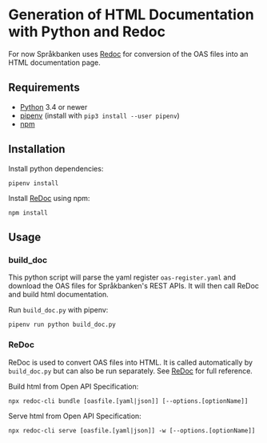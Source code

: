 # Generation of HTML Documentation with Python and Redoc

For now Språkbanken uses [Redoc](https://github.com/Rebilly/ReDoc) for conversion of the OAS files into an HTML documentation page.

## Requirements

* [Python](https://www.python.org/) 3.4 or newer
* [pipenv](https://pipenv.readthedocs.io/en/latest/) (install with `pip3 install --user pipenv`)
* [npm](https://www.npmjs.com/)


## Installation

Install python dependencies:

    pipenv install

Install [ReDoc](https://github.com/Rebilly/ReDoc) using npm:

    npm install


## Usage

### build_doc

This python script will parse the yaml register `oas-register.yaml` and download the OAS files for Språkbanken's REST APIs. It will then call ReDoc and build html documentation.

Run `build_doc.py` with pipenv:

    pipenv run python build_doc.py


### ReDoc

ReDoc is used to convert OAS files into HTML. It is called automatically by `build_doc.py` but can also be run separately. See [ReDoc](https://github.com/Rebilly/ReDoc) for full reference.

Build html from Open API Specification:

    npx redoc-cli bundle [oasfile.[yaml|json]] [--options.[optionName]]

Serve html from Open API Specification:

    npx redoc-cli serve [oasfile.[yaml|json]] -w [--options.[optionName]]
